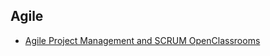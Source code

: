 
## Agile
- [Agile Project Management and SCRUM OpenClassrooms](https://openclassrooms.com/en/courses/4544621-learn-about-agile-project-management-and-scrum/4544628-discover-the-waterfall-and-iterative-approaches-to-software-development)
